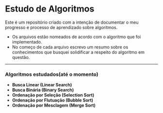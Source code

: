 # Estudo de Algoritmos

Este é um repositório criado com a intenção de documentar o meu progresso e processo de aprendizado sobre algoritmos.

- Os arquivos estão nomeados de acordo com o algoritmo que foi implementado.
- No começo de cada arquivo escrevo um resumo sobre os conhecimentos que busquei solidificar a respeito do algoritmo em questão.

***

### Algoritmos estudados(até o momento)
- **Busca Linear (Linear Search)**
- **Busca Binária (Binary Search)**
- **Ordenação por Seleção (Selection Sort)**
- **Ordenação por Flutuação (Bubble Sort)**
- **Ordenação por Mesclagem (Merge Sort)**